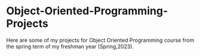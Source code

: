 # Object-Oriented-Programming-Projects
Here are some of my projects for Object Oriented Programming course from the spring term of my freshman year (Spring,2023).
